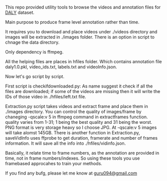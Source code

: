 
This repo provided utility tools to browse the videos and annotation files for <a href="http://thoth.inrialpes.fr/daly/index.php">DALY</a> dataset.

Main purpose to produce frame level annotation rather than time.

It requires you to download and place videos under ./videos directory and images will be extracted in ./images folder. There is an option in script to chnage the data directory.

Only dependency is ffmpeg.
 
All the helping files are places in hfiles folder. Which contains annotation file daly1.0.pkl, video_ids.txt, labels.txt and videoInfo.json.

Now let's go script by script.

First script is checkifdownloaded.py: As name suggest it check if all the files are downloaded; 
if some of the videos are missing then it will write the IDs of those video in ./hfiles/left.txt file.

Extraction.py script takes videos and extract frame and place them in ./images directory. You can control the quality of images/frame by chaneging -qscale:v 5 in ffmpeg command in extractframes function.
quality varies from 1-31; 1 being the best quality and 31 being the worst. PNG format is very storage heavy so I choose JPG. At -qscale:v 5 images will take alomst 145GB.
There is another function in Extraction.py, saveVidInfo uses ffprobe to get duration, framerate and number of frames information. It will save all the info into ./hfiles/vidinfo.json.

Basically, it relate time to frame numbers, as the annotation are provided in time, not in frame numbers/indexes. So using these tools you use framebased approcahes to train your methods.

If you find any bufg, please let me know at guru094@gmail.com
